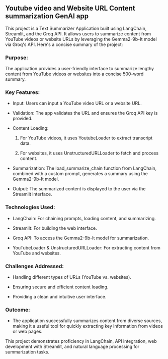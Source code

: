 ## Youtube video and Website URL Content summarization GenAI app

This project is a Text Summarizer Application  built using LangChain, Streamlit, and the Groq API. It allows users to summarize content from YouTube videos or website URLs by leveraging the Gemma2-9b-It model via Groq's API. Here's a concise summary of the project:

### Purpose:
The application provides a user-friendly interface to summarize lengthy content from YouTube videos or websites into a concise 500-word summary.

### Key Features:

* Input: Users can input a YouTube video URL or a website URL.

* Validation: The app validates the URL and ensures the Groq API key is provided.

* Content Loading:

    1. For YouTube videos, it uses YoutubeLoader to extract transcript data.

    2. For websites, it uses UnstructuredURLLoader to fetch and process content.

* Summarization: The load_summarize_chain function from LangChain, combined with a custom prompt, generates a summary using the Gemma2-9b-It model.

* Output: The summarized content is displayed to the user via the Streamlit interface.

### Technologies Used:

* LangChain: For chaining prompts, loading content, and summarizing.

* Streamlit: For building the web interface.

* Groq API: To access the Gemma2-9b-It model for summarization.

* YouTubeLoader & UnstructuredURLLoader: For extracting content from YouTube and websites.

### Challenges Addressed:

* Handling different types of URLs (YouTube vs. websites).

* Ensuring secure and efficient content loading.

* Providing a clean and intuitive user interface.

### Outcome:
* The application successfully summarizes content from diverse sources, making it a useful tool for quickly extracting key information from videos or web pages.

This project demonstrates proficiency in LangChain, API integration, web development with Streamlit, and natural language processing for summarization tasks.